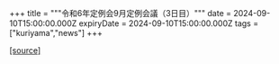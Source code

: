 +++
title = """令和6年定例会9月定例会議（3日目）"""
date = 2024-09-10T15:00:00.000Z
expiryDate = 2024-09-10T15:00:00.000Z
tags = ["kuriyama","news"]
+++


[[source]](https://www.town.kuriyama.hokkaido.jp/site/gikai/28820.html)
